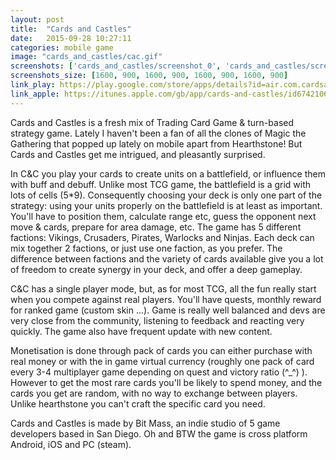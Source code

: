 ```yaml
---
layout: post
title:  "Cards and Castles"
date:   2015-09-28 10:27:11
categories: mobile game
image: "cards_and_castles/cac.gif"
screenshots: ['cards_and_castles/screenshot_0', 'cards_and_castles/screenshot_1', 'cards_and_castles/screenshot_2', 'cards_and_castles/screenshot_3']
screenshots_size: [1600, 900, 1600, 900, 1600, 900, 1600, 900]
link_play: https://play.google.com/store/apps/details?id=air.com.cardsandcastles.game
link_apple: https://itunes.apple.com/gb/app/cards-and-castles/id674210616
---
```

Cards and Castles is a fresh mix of Trading Card Game & turn-based strategy game. Lately I haven't been a fan of all the clones of Magic the Gathering that popped up lately on mobile apart from Hearthstone! But Cards and Castles get me intrigued, and pleasantly surprised.<!--more-->

In C&C you play your cards to create units on a battlefield, or influence them with buff and debuff. Unlike most TCG game, the battlefield is a grid with lots of cells (5*9). Consequently choosing your deck is only one part of the strategy: using your units properly on the battlefield is at least as important. You'll have to position them, calculate range etc, guess the opponent next move & cards, prepare for area damage, etc. The game has 5 different factions: Vikings, Crusaders, Pirates, Warlocks and Ninjas. Each deck can mix together 2 factions, or just use one faction, as you prefer. The difference between factions and the variety of cards available give you a lot of freedom to create synergy in your deck, and offer a deep gameplay.

C&C has a single player mode, but, as for most TCG, all the fun really start when you compete against real players. You'll have quests, monthly reward for ranked game (custom skin ...). Game is really well balanced and devs are very close from the community, listening to feedback and reacting very quickly. The game also have frequent update with new content.

Monetisation is done through pack of cards you can either purchase with real money or with the in game virtual currency (roughly one pack of card every 3-4 multiplayer game depending on quest and victory ratio (^_^) ). However to get the most rare cards you'll be likely to spend money, and the cards you get are random, with no way to exchange between players. Unlike hearthstone you can't craft the specific card you need.

Cards and Castles is made by Bit Mass, an indie studio of 5 game developers based in San Diego. 
Oh and BTW the game is cross platform Android, iOS and PC (steam).
